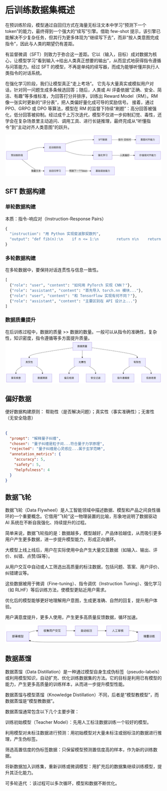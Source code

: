 <!--Copyright © ZOMI 适用于[License](https://github.com/Infrasys-AI/AIInfra)版权许可-->

# 后训练数据集概述
在预训练阶段，模型通过自回归方式在海量无标注文本中学习“预测下一个 token”的能力，最终得到一个强大的“续写”引擎。借助 few-shot 提示，该引擎已能解决不少复杂任务，但其行为更多体现为“继续写下去”，而非“按人类意图完成指令”，因此与人类的期望仍有差距。

有监督微调（SFT）则致力于弥合这一差距。它以（输入，目标）成对数据为核心，让模型学习“看到输入→给出人类真正想要的输出”，从而显式地获得指令遵循与问答能力。经过 SFT 的模型，不再是单纯的续写器，而成为能够听懂并执行人类指令的对话系统。

在强化学习阶段，我们让模型真正“走上考场”。
它先与大量真实或模拟用户对话，针对同一问题生成多条候选回答；随后，人类或 AI 评委依据“正确、安全、简洁、有趣”等多维标准，为回答打分并排序，训练出 Reward Model（RM）。RM 像一张实时更新的“评分表”，把人类偏好量化成可导的奖励信号。
接着，通过 PPO、GRPO 或 DPO 等算法，模型在 RM 的监督下持续“刷题”：高分回答被强化，低分回答被抑制。经过成千上万次迭代，模型不仅进一步抑制幻觉、毒性，还学会在复杂场景里主动追问、调用工具、进行长链推理，最终完成从“听懂指令”到“主动对齐人类意图”的跃升。

![alt text](./images/full_time_training.png)


## SFT 数据构建

### 单轮数据构建
本质：指令-响应对（Instruction-Response Pairs）

``` python 
{  
  "instruction": "用 Python 实现斐波那契数列",  
  "output": "def fib(n):\n    if n <= 1:\n        return n\n    return fib(n-1) + fib(n-2)"  
}  
```
### 多轮数据构建
在多轮数据中，要保持对话连贯性与信息一致性。

``` python
[  
  {"role": "user", "content": "如何用 PyTorch 实现 CNN？"},  
  {"role": "assistant", "content": "首先导入 torch.nn 模块..."},  
  {"role": "user", "content": "和 TensorFlow 实现有何不同？"},  
  {"role": "assistant", "content": "主要区别在 API 设计上..."}  
]  

```

### 数据质量提升
在后训练过程中，数据的质量 >> 数据的数量。一般可以从指令的准确性，复杂性，知识密度，指令遵循等多方面提升质量。
![alt text](./images/quality_improve.png)

## 偏好数据
便好数据构建原则：
帮助性（是否解决问题）；真实性（事实准确性）；无害性（无安全隐患）

``` json

{  
  "prompt": "解释量子纠缠",  
  "chosen": "量子纠缠是粒子间...符合量子力学原理",  
  "rejected": "量子纠缠是心灵感应...属于玄学范畴",  
  "annotation_metrics": {  
    "accuracy": 5,  
    "safety": 5,  
    "helpfulness": 4  
  }  
}  

``` 


## 数据飞轮
数据飞轮（Data Flywheel）是人工智能领域中描述数据、模型和产品之间良性循环的一个重要概念。它借用“飞轮”这一物理装置的比喻，形象地说明了数据驱动 AI 系统在不断自我强化、持续提升的过程。

简单来说，数据飞轮指的是：数据越多，模型越好，产品体验越佳，从而吸引更多用户产生更多数据，进一步提升模型能力，形成正向循环。

大模型上线上线后，用户在实际使用中会产生大量交互数据（如输入、输出、评价、纠错、点赞/踩等）。

从用户交互中自动或人工筛选出高质量的标注数据，包括问题、答案、用户评价、纠错建议等。

这些数据被用于微调（Fine-tuning）、指令调优（Instruction Tuning）、强化学习（如 RLHF）等后训练方法，使模型更贴近用户需求。

优化后的模型能够更好地理解用户意图，生成更准确、自然的回复，提升用户体验。

用户满意度提升，更多人使用，产生更多高质量反馈数据，循环加速。


![alt text](./images/data_flywheel.png)
## 数据蒸馏

数据蒸馏（Data Distillation）是一种通过模型自身生成伪标签（pseudo-labels）或利用模型知识，自动扩充、优化训练数据集的方法。它的目标是利用已有模型的能力，产生更多高质量的训练样本，从而进一步提升模型性能。

数据蒸馏与模型蒸馏（Knowledge Distillation）不同，后者是“模型教模型”，而数据蒸馏是“模型教数据”。

数据蒸馏通常包含以下几个主要步骤：

训练初始模型（Teacher Model）：先用人工标注数据训练一个较好的模型。

利用模型对未标注数据进行预测：用初始模型对大量未标注或弱标注的数据进行推理，产生伪标签。

筛选高置信度的伪标签数据：只保留模型预测置信度高的样本，作为新的训练数据。

将新数据加入训练集，重新训练或微调模型：用扩充后的数据集继续训练模型，提升其泛化能力。

可多轮迭代
：该过程可以多次循环，模型和数据不断优化。

